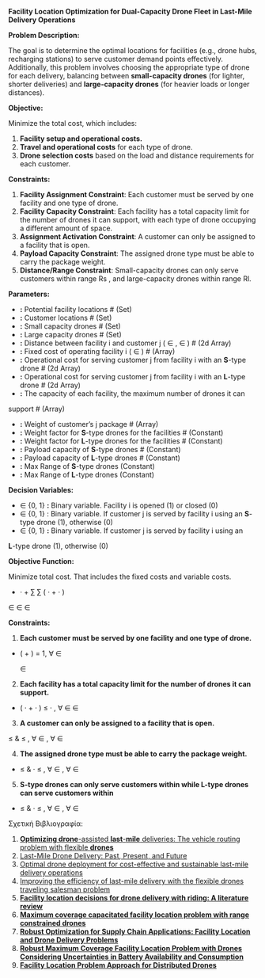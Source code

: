 **Facility Location Optimization for Dual-Capacity Drone Fleet in Last-Mile Delivery Operations**

**Problem Description:**

The goal is to determine the optimal locations for facilities (e.g., drone hubs, recharging stations) to serve customer demand points effectively. Additionally, this problem involves choosing the appropriate type of drone for each delivery, balancing between **small-capacity drones** (for lighter, shorter deliveries) and **large-capacity drones** (for heavier loads or longer distances).

**Objective:**

Minimize the total cost, which includes:

1. **Facility setup and operational costs.**
1. **Travel and operational costs** for each type of drone.
1. **Drone selection costs** based on the load and distance requirements for each customer.

**Constraints:**

1. **Facility Assignment Constraint**: Each customer must be served by one facility and one type of drone.
1. **Facility Capacity Constraint**: Each facility has a total capacity limit for the number of drones it can support, with each type of drone occupying a different amount of space.
1. **Assignment Activation Constraint**: A customer can only be assigned to a facility that is open.
1. **Payload Capacity Constraint**: The assigned drone type must be able to carry the package weight.
1. **Distance/Range Constraint**: Small-capacity drones can only serve customers within range Rs , and large-capacity drones within range Rl.

**Parameters:**

- **:** Potential facility locations # (Set)
- **:** Customer locations # (Set)
- **:** Small capacity drones # (Set)
- **:** Large capacity drones # (Set)
- **:** Distance between facility i and customer j (  ∈  ,  ∈  ) # (2d Array)
- **:** Fixed cost of operating facility i ( ∈  ) # (Array)
- **:** Operational cost for serving customer j from facility i with an **S**-type drone # (2d Array)
- **:** Operational cost for serving customer j from facility i with an **L**-type drone # (2d Array)
- **:** The capacity of each facility, the maximum number of drones it can

support # (Array)

- **:** Weight of customer’s j package # (Array)
- **:** Weight factor for **S**-type drones for the facilities # (Constant)
- **:** Weight factor for **L**-type drones for the facilities # (Constant)
- **:** Payload capacity of **S**-type drones # (Constant)
- **:** Payload capacity of **L**-type drones # (Constant)
- **:** Max Range of **S**-type drones (Constant)
- **:** Max Range of **L**-type drones (Constant)

**Decision Variables:**

- ∈ {0, 1} **:** Binary variable. Facility i is opened (1) or closed (0)
- ∈ {0, 1} : Binary variable. If customer j is served by facility i using an **S**-type drone (1), otherwise (0)
- ∈ {0, 1} **:** Binary variable. If customer j is served by facility i using an

**L**-type drone (1), otherwise (0)

**Objective Function:**

Minimize total cost. That includes the fixed costs and variable costs.

- · + ∑ ∑ ( ·  + · )

∈ ∈ ∈

**Constraints:**

1. **Each customer must be served by one facility and one type of drone.**
- (   +  ) = 1, ∀ ∈

  ∈

2. **Each facility has a total capacity limit for the number of drones it can support.**
- ( ·   +  · ) ≤ · , ∀  ∈ ∈
3. **A customer can only be assigned to a facility that is open.**

≤  &   ≤  ,  ∀ ∈ , ∀ ∈ 

4. **The assigned drone type must be able to carry the package weight.**
- ≤  &   · ≤  ,  ∀ ∈ , ∀ ∈ 
5. **S-type drones can only serve customers within while L-type drones can serve customers within**
- ≤  &   · ≤  ,  ∀ ∈ , ∀ ∈ 

Σχετική Βιβλιογραφία:

1. [**Optimizing drone**-assisted **last**-**mile** deliveries: The vehicle routing problem with flexible **drones**](https://optimization-online.org/wp-content/uploads/2020/04/7737.pdf)
1. [Last-Mile Drone Delivery: Past, Present, and Future](https://www.mdpi.com/2504-446X/7/2/77)
1. [Optimal drone deployment for cost-effective and sustainable last-mile delivery operations](https://onlinelibrary.wiley.com/doi/full/10.1111/itor.13527)
1. [Improving the efficiency of last-mile delivery with the flexible drones traveling salesman problem](https://www.sciencedirect.com/science/article/pii/S0957417422014701)
1. [**Facility location decisions for drone delivery with riding: A literature review**](https://www.sciencedirect.com/science/article/pii/S0305054824001448)
1. [**Maximum coverage capacitated facility location problem with range constrained drones**](https://www.sciencedirect.com/science/article/pii/S0968090X18307575)
1. [**Robust Optimization for Supply Chain Applications: Facility Location and Drone Delivery Problems**](https://www.proquest.com/openview/dce38235e6cecdb0dd4b6493d6e487d0/1?cbl=18750&diss=y&pq-origsite=gscholar)
1. [**Robust Maximum Coverage Facility Location Problem with Drones Considering Uncertainties in Battery Availability and Consumption**](https://journals.sagepub.com/doi/abs/10.1177/0361198120968094)
1. [**Facility Location Problem Approach for Distributed Drones**](https://www.mdpi.com/2073-8994/11/1/118)
